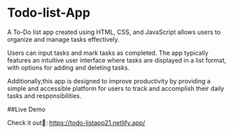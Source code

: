 # Todo-list-App


A To-Do list app created using HTML, CSS, and JavaScript allows users to organize and manage tasks effectively. 

Users can input tasks and mark tasks as completed. The app typically features an intuitive user interface where tasks are displayed in a list format, with options for adding and deleting tasks. 

Additionally,this app is designed to improve productivity by providing a simple and accessible platform for users to track and accomplish their daily tasks and responsibilities.

##Live Demo

Check it out🚀:
https://todo-listapp21.netlify.app/
